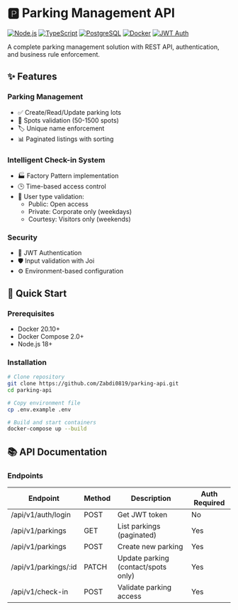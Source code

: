 # 🅿️ Parking Management API

[![Node.js](https://img.shields.io/badge/Node.js-18%2B-green)](https://nodejs.org/)
[![TypeScript](https://img.shields.io/badge/TypeScript-5%2B-blue)](https://www.typescriptlang.org/)
[![PostgreSQL](https://img.shields.io/badge/PostgreSQL-13%2B-blue)](https://www.postgresql.org/)
[![Docker](https://img.shields.io/badge/Docker-✓-blue)](https://www.docker.com/)
[![JWT Auth](https://img.shields.io/badge/JWT-Auth-orange)](https://jwt.io/)

A complete parking management solution with REST API, authentication, and business rule enforcement.

## ✨ Features

### Parking Management
- ✅ Create/Read/Update parking lots
- 🔢 Spots validation (50-1500 spots)
- 🏷️ Unique name enforcement
- 📊 Paginated listings with sorting

### Intelligent Check-in System
- 🏭 Factory Pattern implementation
- 🕒 Time-based access control
- 🚗 User type validation:
  - Public: Open access
  - Private: Corporate only (weekdays)
  - Courtesy: Visitors only (weekends)

### Security
- 🔐 JWT Authentication
- 🛡️ Input validation with Joi
- ⚙️ Environment-based configuration

## 🚀 Quick Start

### Prerequisites
- Docker 20.10+
- Docker Compose 2.0+
- Node.js 18+

### Installation
```bash
# Clone repository
git clone https://github.com/Zabdi0819/parking-api.git
cd parking-api

# Copy environment file
cp .env.example .env

# Build and start containers
docker-compose up --build
```

## 📚 API Documentation

### Endpoints

| Endpoint                       | Method | Description                         | Auth Required |
|--------------------------------|--------|-------------------------------------|---------------|
| /api/v1/auth/login             | POST   | Get JWT token                       | No            |
| /api/v1/parkings               | GET    | List parkings (paginated)           | Yes           |
| /api/v1/parkings               | POST   | Create new parking                  | Yes           |
| /api/v1/parkings/:id           | PATCH  | Update parking (contact/spots only) | Yes           |
| /api/v1/check-in               | POST   | Validate parking access             | Yes           |
